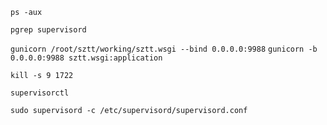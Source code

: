 ```ps -aux```

```pgrep supervisord```

```gunicorn /root/sztt/working/sztt.wsgi --bind 0.0.0.0:9988```
```gunicorn -b 0.0.0.0:9988 sztt.wsgi:application```

```kill -s 9 1722```

```supervisorctl```

```sudo supervisord -c /etc/supervisord/supervisord.conf```
